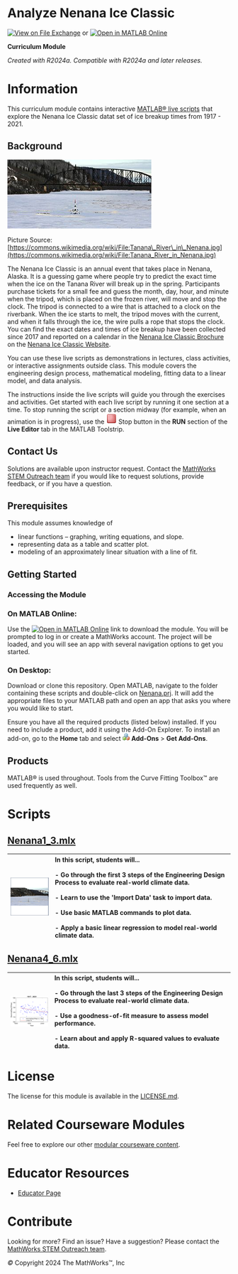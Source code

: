 
# Analyze Nenana Ice Classic

[![View on File Exchange](https://www.mathworks.com/matlabcentral/images/matlab-file-exchange.svg)](https://www.mathworks.com/matlabcentral/fileexchange/164811-analyze-nenana-ice-classic) or [![Open in MATLAB Online](https://www.mathworks.com/images/responsive/global/open-in-matlab-online.svg)](https://matlab.mathworks.com/open/github/v1?repo=mathworks/Analyze-Nenana-Ice-Classic&project=Nenana.prj&file=README.mlx)


**Curriculum Module**

_Created with R2024a. Compatible with R2024a and later releases._

# Information

This curriculum module contains interactive [MATLAB® live scripts](https://www.mathworks.com/products/matlab/live-editor.html) that explore the Nenana Ice Classic datat set of ice breakup times from 1917 \- 2021.


## Background

![image_0.png](Images/image_0.png)


Picture Source: [https://commons.wikimedia.org/wiki/File:Tanana\_River\_in\_Nenana.jpg](https://commons.wikimedia.org/wiki/File:Tanana_River_in_Nenana.jpg)


The Nenana Ice Classic is an annual event that takes place in Nenana, Alaska. It is a guessing game where people try to predict the exact time when the ice on the Tanana River will break up in the spring. Participants purchase tickets for a small fee and guess the month, day, hour, and minute when the tripod, which is placed on the frozen river, will move and stop the clock. The tripod is connected to a wire that is attached to a clock on the riverbank. When the ice starts to melt, the tripod moves with the current, and when it falls through the ice, the wire pulls a rope that stops the clock. You can find the exact dates and times of ice breakup have been collected since 2017 and reported on a calendar in the [Nenana Ice Classic Brochure](https://www.nenanaakiceclassic.com/brochures) on the [Nenana Ice Classic Website](https://www.nenanaakiceclassic.com/).


You can use these live scripts as demonstrations in lectures, class activities, or interactive assignments outside class. This module covers the engineering design process, mathematical modeling, fitting data to a linear model, and data analysis.  


The instructions inside the live scripts will guide you through the exercises and activities. Get started with each live script by running it one section at a time. To stop running the script or a section midway (for example, when an animation is in progress), use the ![image_1.png](Images/image_1.png) Stop button in the **RUN** section of the **Live Editor** tab in the MATLAB Toolstrip.

## Contact Us

Solutions are available upon instructor request. Contact the [MathWorks STEM Outreach team](mailto:%20stemoutreach@groups.mathworks.com) if you would like to request solutions, provide feedback, or if you have a question.


## Prerequisites

This module assumes knowledge of 

-  linear functions – graphing, writing equations, and slope. 
-  representing data as a table and scatter plot. 
-  modeling of an approximately linear situation with a line of fit. 

## Getting Started
### Accessing the Module
### **On MATLAB Online:**

Use the [![Open in MATLAB Online](https://www.mathworks.com/images/responsive/global/open-in-matlab-online.svg)](https://matlab.mathworks.com/open/github/v1?repo=mathworks/Analyze-Nenana-Ice-Classic&project=Nenana.prj) link to download the module. You will be prompted to log in or create a MathWorks account. The project will be loaded, and you will see an app with several navigation options to get you started.

### **On Desktop:**

Download or clone this repository. Open MATLAB, navigate to the folder containing these scripts and double\-click on [Nenana.prj](https://matlab.mathworks.com/open/github/v1?repo=MathWorks-Teaching-Resources/Analyze-Nenana-Ice-Classic&project=Nenana.prj). It will add the appropriate files to your MATLAB path and open an app that asks you where you would like to start. 


Ensure you have all the required products (listed below) installed. If you need to include a product, add it using the Add\-On Explorer. To install an add\-on, go to the **Home** tab and select  ![image_3.png](Images/image_3.png) **Add-Ons** > **Get Add-Ons**. 


## Products

MATLAB® is used throughout. Tools from the Curve Fitting Toolbox™ are used frequently as well. 

# Scripts

## [**Nenana1\_3.mlx**](./Nenana1_3.mlx) 
| ![image_4.png](Images/image_4.png) <br>  | **In this script, students will...** <br> <br>-  Go through the first 3 steps of the Engineering Design Process to evaluate real\-world climate data.  <br> <br>-  Learn to use the 'Import Data' task to import data. <br> <br>-  Use basic MATLAB commands to plot data. <br> <br>-  Apply a basic linear regression to model real\-world climate data. <br>   |
| :-- | :-- |

## [**Nenana4\_6.mlx**](./Nenana4_6.mlx) 
| ![image_5.png](Images/image_5.png) <br>  | **In this script, students will...** <br> <br>-  Go through the last 3 steps of the Engineering Design Process to evaluate real\-world climate data.  <br> <br>-  Use a goodness\-of\-fit measure to assess model performance. <br> <br>-  Learn about and apply R\-squared values to evaluate data.  <br>   |
| :-- | :-- |

# License

The license for this module is available in the [LICENSE.md](https://github.com/mathworks/Analyze-Nenana-Ice-Classic/blob/main/LICENSE.md).

# Related Courseware Modules

Feel free to explore our other [modular courseware content](https://www.mathworks.com/matlabcentral/fileexchange/?q=tag%3A%22courseware+module%22&sort=downloads_desc_30d).

# Educator Resources
-  [Educator Page](https://www.mathworks.com/academia/educators.html) 

# Contribute 

Looking for more? Find an issue? Have a suggestion? Please contact the [MathWorks STEM Outreach team](mailto:%20stemoutreach@groups.mathworks.com).


 *©* Copyright 2024 The MathWorks™, Inc



